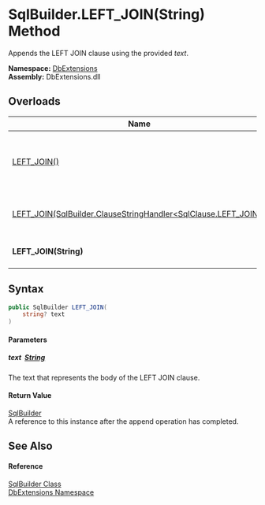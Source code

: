 SqlBuilder.LEFT_JOIN(String) Method
===================================
Appends the LEFT JOIN clause using the provided *text*.
  
**Namespace:** [DbExtensions][1]  
**Assembly:** DbExtensions.dll

Overloads
---------

| Name                                                                   | Description                                                                                                                                            |
| ---------------------------------------------------------------------- | ------------------------------------------------------------------------------------------------------------------------------------------------------ |
| [LEFT_JOIN()][2]                                                       | Sets LEFT JOIN as the next clause, to be used by subsequent calls to clause continuation methods, such as [_If(Boolean, ConditionalStringHandler)][3]. |
| [LEFT_JOIN(SqlBuilder.ClauseStringHandler&lt;SqlClause.LEFT_JOIN>)][4] | Appends the LEFT JOIN clause using the provided interpolated string *handler*.                                                                         |
| **LEFT_JOIN(String)**                                                  | Appends the LEFT JOIN clause using the provided *text*.                                                                                                |


Syntax
------

```csharp
public SqlBuilder LEFT_JOIN(
	string? text
)
```

#### Parameters

##### *text*  [String][5]
The text that represents the body of the LEFT JOIN clause.

#### Return Value
[SqlBuilder][6]  
A reference to this instance after the append operation has completed.

See Also
--------

#### Reference
[SqlBuilder Class][6]  
[DbExtensions Namespace][1]  

[1]: ../README.md
[2]: LEFT_JOIN.md
[3]: _If.md
[4]: LEFT_JOIN_1.md
[5]: https://learn.microsoft.com/dotnet/api/system.string
[6]: README.md